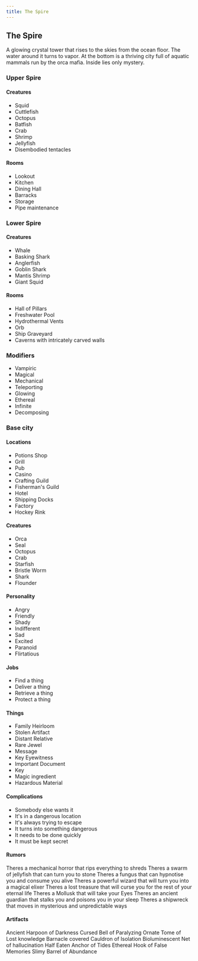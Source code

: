 ```yaml
---
title: The Spire
---
```

## The Spire

A glowing crystal tower that rises to the skies from the ocean floor. The water around it turns to vapor. At the bottom is a thriving city full of aquatic mammals run by the orca mafia. Inside lies only mystery.

### Upper Spire

#### Creatures

- Squid
- Cuttlefish
- Octopus
- Batfish
- Crab
- Shrimp
- Jellyfish
- Disembodied tentacles

#### Rooms

- Lookout
- Kitchen
- Dining Hall
- Barracks
- Storage
- Pipe maintenance

### Lower Spire

#### Creatures

- Whale
- Basking Shark
- Anglerfish
- Goblin Shark
- Mantis Shrimp
- Giant Squid

#### Rooms

- Hall of Pillars
- Freshwater Pool
- Hydrothermal Vents
- Orb
- Ship Graveyard
- Caverns with intricately carved walls

### Modifiers

- Vampiric
- Magical
- Mechanical
- Teleporting
- Glowing
- Ethereal
- Infinite
- Decomposing

### Base city

#### Locations

- Potions Shop
- Grill
- Pub
- Casino
- Crafting Guild
- Fisherman's Guild
- Hotel
- Shipping Docks
- Factory
- Hockey Rink

#### Creatures

- Orca
- Seal
- Octopus
- Crab
- Starfish
- Bristle Worm
- Shark
- Flounder

#### Personality

- Angry
- Friendly
- Shady
- Indifferent
- Sad
- Excited
- Paranoid
- Flirtatious

#### Jobs

- Find a thing
- Deliver a thing
- Retrieve a thing
- Protect a thing

#### Things

- Family Heirloom
- Stolen Artifact
- Distant Relative
- Rare Jewel
- Message
- Key Eyewitness
- Important Document
- Key
- Magic ingredient
- Hazardous Material

#### Complications

- Somebody else wants it
- It's in a dangerous location
- It's always trying to escape
- It turns into something dangerous
- It needs to be done quickly
- It must be kept secret

#### Rumors

Theres a mechanical horror that rips everything to shreds
Theres a swarm of jellyfish that can turn you to stone
Theres a fungus that can hypnotise you and consume you alive
Theres a powerful wizard that will turn you into a magical elixer
Theres a lost treasure that will curse you for the rest of your eternal life
Theres a Mollusk that will take your Eyes
Theres an ancient guardian that stalks you and poisons you in your sleep
Theres a shipwreck that moves in mysterious and unpredictable ways

#### Artifacts

Ancient Harpoon of Darkness
Cursed Bell of Paralyzing
Ornate Tome of Lost knowledge
Barnacle covered Cauldron of Isolation
Bioluminescent Net of hallucination
Half Eaten Anchor of Tides
Ethereal Hook of False Memories
Slimy Barrel of Abundance